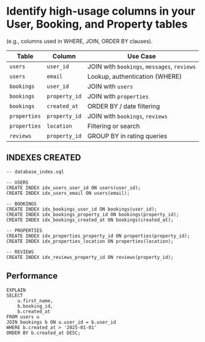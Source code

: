 # Identify high-usage columns in your User, Booking, and Property tables
(e.g., columns used in WHERE, JOIN, ORDER BY clauses).

| Table        | Column        | Use Case                                    |
|--------------|---------------|---------------------------------------------|
| `users`      | `user_id`     | JOIN with `bookings`, `messages`, `reviews` |
| `users`      | `email`       | Lookup, authentication (WHERE)              |
| `bookings`   | `user_id`     | JOIN with `users`                           |
| `bookings`   | `property_id` | JOIN with `properties`                      |
| `bookings`   | `created_at`  | ORDER BY / date filtering                   |
| `properties` | `property_id` | JOIN with `bookings`, `reviews`             |
| `properties` | `location`    | Filtering or search                         |
| `reviews`    | `property_id` | GROUP BY in rating queries                  |


## INDEXES CREATED
```mysql
-- database_index.sql

-- USERS
CREATE INDEX idx_users_user_id ON users(user_id);
CREATE INDEX idx_users_email ON users(email);

-- BOOKINGS
CREATE INDEX idx_bookings_user_id ON bookings(user_id);
CREATE INDEX idx_bookings_property_id ON bookings(property_id);
CREATE INDEX idx_bookings_created_at ON bookings(created_at);

-- PROPERTIES
CREATE INDEX idx_properties_property_id ON properties(property_id);
CREATE INDEX idx_properties_location ON properties(location);

-- REVIEWS
CREATE INDEX idx_reviews_property_id ON reviews(property_id);

```

## Performance

```mysql
EXPLAIN
SELECT
    u.first_name,
    b.booking_id,
    b.created_at
FROM users u
JOIN bookings b ON u.user_id = b.user_id
WHERE b.created_at > '2025-01-01'
ORDER BY b.created_at DESC;

```
